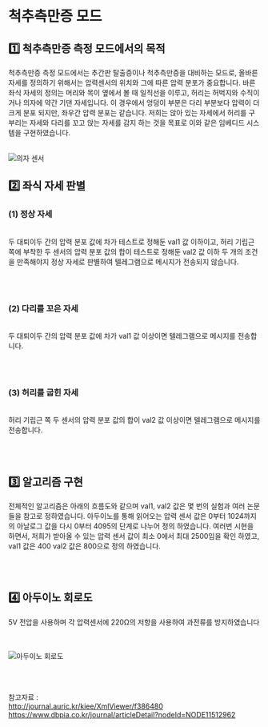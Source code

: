 # 척추측만증 모드

## 1️⃣ 척추측만증 측정 모드에서의 목적

척추측만증 측정 모드에서는 추간판 탈출증이나 척추측만증을 대비하는 모드로, 
올바른 자세를 정의하기 위해서는 압력센서의 위치와 그에 따른 압력 분포가 중요합니다.
바른 좌식 자세의 정의는 머리와 목이 옆에서 볼 때 일직선을 이루고, 허리는 허벅지와 수직이거나 의자에 약간
기댄 자세입니다. 이 경우에서 엉덩이 부분은 다리 부분보다 압력이 더 크게 분포 되지만, 좌우간 압력 분포는 같습니다.
저희는 앉아 있는 자세에서 허리를 구부리는 자세와 다리를 꼬고 앉는 자세를 감지 하는 것을 목표로 
이와 같은 임베디드 시스템을 구현하였습니다.
<br><br>

![의자 센서](https://github.com/inhatc-WirelessNetwork/WN-Project/assets/116622873/6b9ad57e-112b-4e5b-ac52-26a04c3d197f)

## 2️⃣ 좌식 자세 판별
### (1) 정상 자세
<br>
두 대퇴이두 간의 압력 분포 값에 차가 테스트로 정해둔 val1 값 이하이고, 허리 기립근 쪽에 부착한
두 센서의 압력 분포 값의 합이 테스트로 정해둔 val2 값 이하 두 개의 조건을 만족해야지 
정상 자세로 판별하여 텔레그램으로 메시지가 전송되지 않습니다. 

<br><br>
### (2) 다리를 꼬은 자세 
<br>
두 대퇴이두 간의 압력 분포 값에 차가 val1 값 이상이면 텔레그램으로 메시지를 전송합니다.

<br><br>

### (3) 허리를 굽힌 자세 
<br>
허리 기립근 쪽 두 센서의 압력 분포 값의 합이 val2 값 이상이면 텔레그램으로 메시지를 전송합니다.

<br><br>

## 3️⃣ 알고리즘 구현


전체적인 알고리즘은 아래의 흐름도와 같으며 val1, val2 값은 몇 번의 실험과 여러 논문들을 참고로 정하였습니다. 
아두이노를 통해 읽어오는 압력 센서 값은 0부터 1024까지의 아날로그 값을 다시 0부터 4095의 단계로 나누어 정의 하였습니다.
여러번 시현을 하면서, 저희가 받아올 수 있는 압력 센서 값이 최소 0에서 최대 2500임을 확인 하였고, val1 값은 400
val2 값은 800으로 정의 하였습니다.

<br><br>

## 4️⃣ 아두이노 회로도


5V 전압을 사용하며 각 압력센서에 220Ω의 저항을 사용하여 과전류를 방지하였습니다

<br><br>
![아두이노 회로도](https://github.com/inhatc-WirelessNetwork/WN-Project/assets/116622873/aa50195a-3166-44ca-b03d-d637b473b1a3)

<br><br>


참고자료 : 
<br>
http://journal.auric.kr/kiee/XmlViewer/f386480
<br>
https://www.dbpia.co.kr/journal/articleDetail?nodeId=NODE11512962


